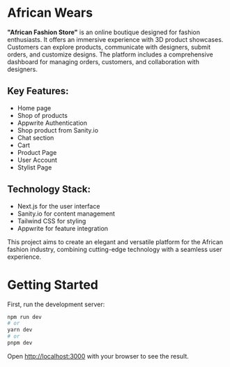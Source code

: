 <div>
          <h1>African Wears</h1>
          <p>
            <strong>"African Fashion Store"</strong> is an online boutique designed for fashion
            enthusiasts. It offers an immersive experience with 3D product showcases. Customers can
            explore products, communicate with designers, submit orders, and customize designs. The
            platform includes a comprehensive dashboard for managing orders, customers, and
            collaboration with designers.
          </p>
          <h2>Key Features:</h2>
          <ul>
            <li>Home page</li>
            <li>Shop of products</li>
            <li>Appwrite Authentication</li>
            <li>Shop product from Sanity.io</li>
            <li>Chat section</li>
            <li>Cart</li>
            <li>Product Page</li>
            <li>User Account</li>
            <li>Stylist Page</li>
          </ul>
          <h2>Technology Stack:</h2>
          <ul>
            <li>Next.js for the user interface</li>
            <li>Sanity.io for content management</li>
            <li>Tailwind CSS for styling</li>
            <li>Appwrite for feature integration</li>
          </ul>
          <p>
            This project aims to create an elegant and versatile platform for the African fashion
            industry, combining cutting-edge technology with a seamless user experience.
          </p>
          <h1>Getting Started</h1>
        </div>

First, run the development server:

```bash
npm run dev
# or
yarn dev
# or
pnpm dev
```

Open [http://localhost:3000](http://localhost:3000) with your browser to see the result.
